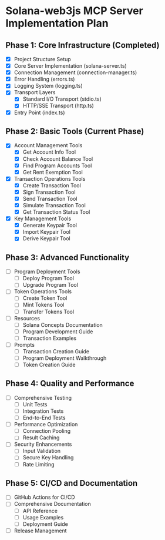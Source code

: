 # Solana-web3js MCP Server Implementation Plan

## Phase 1: Core Infrastructure (Completed)

- [x] Project Structure Setup
- [x] Core Server Implementation (solana-server.ts)
- [x] Connection Management (connection-manager.ts)
- [x] Error Handling (errors.ts)
- [x] Logging System (logging.ts)
- [x] Transport Layers
  - [x] Standard I/O Transport (stdio.ts)
  - [x] HTTP/SSE Transport (http.ts)
- [x] Entry Point (index.ts)

## Phase 2: Basic Tools (Current Phase)

- [x] Account Management Tools
  - [x] Get Account Info Tool
  - [x] Check Account Balance Tool
  - [x] Find Program Accounts Tool
  - [x] Get Rent Exemption Tool
- [x] Transaction Operations Tools
  - [x] Create Transaction Tool
  - [x] Sign Transaction Tool
  - [x] Send Transaction Tool
  - [x] Simulate Transaction Tool
  - [x] Get Transaction Status Tool
- [x] Key Management Tools
  - [x] Generate Keypair Tool
  - [x] Import Keypair Tool
  - [x] Derive Keypair Tool

## Phase 3: Advanced Functionality

- [ ] Program Deployment Tools
  - [ ] Deploy Program Tool
  - [ ] Upgrade Program Tool
- [ ] Token Operations Tools
  - [ ] Create Token Tool
  - [ ] Mint Tokens Tool
  - [ ] Transfer Tokens Tool
- [ ] Resources
  - [ ] Solana Concepts Documentation
  - [ ] Program Development Guide
  - [ ] Transaction Examples
- [ ] Prompts
  - [ ] Transaction Creation Guide
  - [ ] Program Deployment Walkthrough
  - [ ] Token Creation Guide

## Phase 4: Quality and Performance

- [ ] Comprehensive Testing
  - [ ] Unit Tests
  - [ ] Integration Tests
  - [ ] End-to-End Tests
- [ ] Performance Optimization
  - [ ] Connection Pooling
  - [ ] Result Caching
- [ ] Security Enhancements
  - [ ] Input Validation
  - [ ] Secure Key Handling
  - [ ] Rate Limiting

## Phase 5: CI/CD and Documentation

- [ ] GitHub Actions for CI/CD
- [ ] Comprehensive Documentation
  - [ ] API Reference
  - [ ] Usage Examples
  - [ ] Deployment Guide
- [ ] Release Management